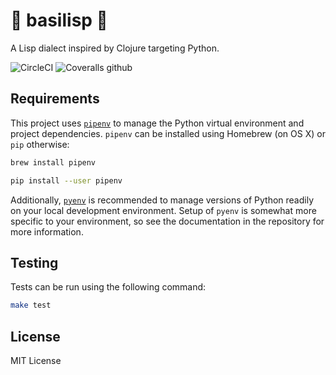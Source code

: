 # 🐍 basilisp 🐍

A Lisp dialect inspired by Clojure targeting Python.

![CircleCI](https://img.shields.io/circleci/project/github/chrisrink10/basilisp.svg?style=flat-square) ![Coveralls github](https://img.shields.io/coveralls/github/chrisrink10/basilisp.svg?style=flat-square)

## Requirements

This project uses [`pipenv`](https://github.com/kennethreitz/pipenv) to
manage the Python virtual environment and project dependencies. `pipenv`
can be installed using Homebrew (on OS X) or `pip` otherwise:

```bash
brew install pipenv
```

```bash
pip install --user pipenv
```

Additionally, [`pyenv`](https://github.com/pyenv/pyenv) is recommended to 
manage versions of Python readily on your local development environment.
Setup of `pyenv` is somewhat more specific to your environment, so see
the documentation in the repository for more information.

## Testing

Tests can be run using the following command:

```bash
make test
```

## License

MIT License
